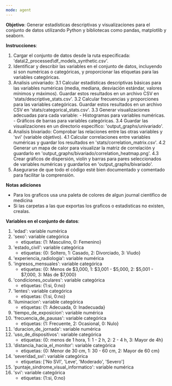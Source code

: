 ```yaml
---
mode: agent
---
```


**Objetivo**: Generar estadísticas descriptivas y visualizaciones para el conjunto de datos utilizando Python y bibliotecas como pandas, matplotlib y seaborn.

**Instrucciones**:
1. Cargar el conjunto de datos desde la ruta especificada: 'data\2_processed\df_models_synthetic.csv'.
2. Identificar y describir las variables en el conjunto de datos, incluyendo si son numéricas o categóricas, y proporcionar las etiquetas para las variables categóricas.
3. Analisis univariado:
   3.1 Calcular estadísticas descriptivas básicas para las variables numéricas (media, mediana, desviación estándar, valores mínimos y máximos). Guardar estos resultados en un archivo CSV en 'stats/descriptive_stats.csv'.
   3.2 Calcular frecuencias y proporciones para las variables categóricas. Guardar estos resultados en un archivo CSV en 'stats/categorical_stats.csv'.
   3.3 Generar visualizaciones  adecuadas para cada variable:
        - Histogramas para variables numéricas.
        - Gráficos de barras para variables categóricas.
   3.4 Guardar las visualizaciones en un directorio específico: 'output_graphs/univariado'.
4. Analisis bivariado: Comprobar las relaciones entre las otras variables y 'svi' (variable objetivo).
   4.1 Calcular correlaciones entre variables numéricas y guardar los resultados en 'stats/correlation_matrix.csv'.
   4.2 Generar un mapa de calor para visualizar la matriz de correlación y guardarlo en 'output_graphs/bivariado/correlation_heatmap.png'.
   4.3 Crear gráficos de dispersión, violin y barras para pares seleccionados de variables numéricas y guardarlos en 'output_graphs/bivariado'.
5. Asegurarse de que todo el código esté bien documentado y comentado para facilitar la comprensión.

**Notas adiciones**
- Para los graficos usa una paleta de colores de algun journal cientifico de medicina
- Si las carpetas a las que exportas los graficos o estadisticas no existen, crealas.

**Variables en el conjunto de datos**:

1. 'edad': variable numérica 
2. 'sexo': variable categórica
    - etiquetas: {1: Masculino, 0: Femenino}
3. 'estado_civil': variable categórica
    - etiquetas: {0: Soltero, 1: Casado, 2: Divorciado, 3: Viudo}
4. 'experiencia_radiologia': variable numérica 
5. 'ingresos_mensuales': variable categórica
    - etiquetas: {0: Menos de $3,000, 1: $3,001 - $5,000, 2: $5,001 - $7,000, 3: Más de $7,000}
6. 'condiciones_oculares': variable categórica
    - etiquetas: {1:si, 0:no}
7. 'lentes': variable categórica
    - etiquetas: {1:si, 0:no}
8. 'iluminacion': variable categórica
    - etiquetas: {1: Adecuada, 0: Inadecuada}
9. 'tiempo_de_exposicion': variable numérica
10. 'frecuencia_de_pausas': variable categórica
    - etiquetas: {1: Frecuente, 2: Ocasional, 0: Nulo}
11. 'duracion_de_jornada': variable numérica
12. 'uso_de_dispositivos': variable categórica
    - etiquetas: {0: menos de 1 hora, 1: 1 - 2 h, 2: 2 - 4 h, 3: Mayor de 4h}
13. 'distancia_hacia_el_monitor': variable categórica
    - etiquetas: {0: Menor de 30 cm, 1: 30 - 60  cm, 2: Mayor de 60 cm}
14. 'severidad_svi': variable categórica
    - etiquetas: ['No SVI', 'Leve', 'Moderado', 'Severo']
15. 'puntaje_sindrome_visual_informatico': variable numérica
16. 'svi': variable categórica
    - etiquetas: {1:si, 0:no}